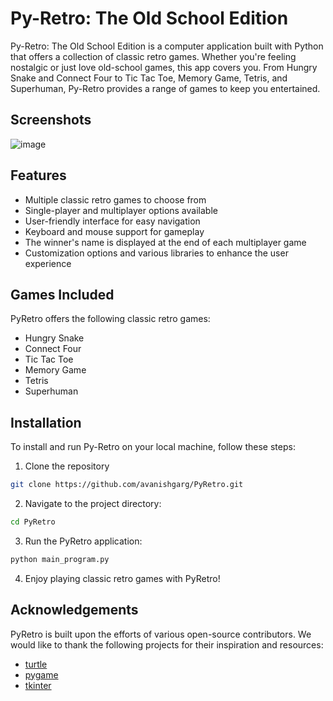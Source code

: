 
# Py-Retro: The Old School Edition

Py-Retro: The Old School Edition is a computer application built with Python that offers a collection of classic retro games. Whether you're feeling nostalgic or just love old-school games, this app covers you. From Hungry Snake and Connect Four to Tic Tac Toe, Memory Game, Tetris, and Superhuman, Py-Retro provides a range of games to keep you entertained.

## Screenshots

![image](https://github.com/avanishgarg/PyRetro/assets/44157009/d72d3a06-d27b-4d5a-bf97-40597c52987e)


## Features

- Multiple classic retro games to choose from
- Single-player and multiplayer options available
- User-friendly interface for easy navigation
- Keyboard and mouse support for gameplay
- The winner's name is displayed at the end of each multiplayer game
- Customization options and various libraries to enhance the user experience



## Games Included

PyRetro offers the following classic retro games:

- Hungry Snake
- Connect Four
- Tic Tac Toe
- Memory Game
- Tetris
- Superhuman


## Installation

To install and run Py-Retro on your local machine, follow these steps:


1. Clone the repository
```bash
git clone https://github.com/avanishgarg/PyRetro.git
```

2. Navigate to the project directory:
```bash
cd PyRetro
```

3. Run the PyRetro application:
```bash
python main_program.py
```

4. Enjoy playing classic retro games with PyRetro!



    
## Acknowledgements

PyRetro is built upon the efforts of various open-source contributors. We would like to thank the following projects for their inspiration and resources:

 - [turtle](https://docs.python.org/3/library/turtle.html)
 - [pygame](https://www.pygame.org/)
 - [tkinter](https://docs.python.org/3/library/tkinter.html)

